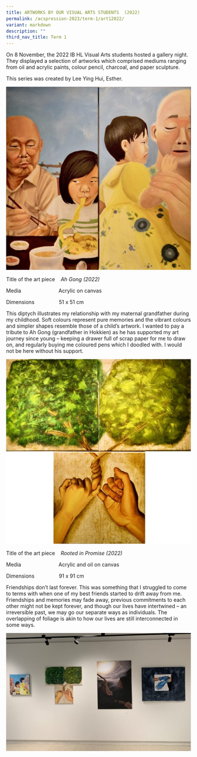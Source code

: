 ```yaml
---
title: ARTWORKS BY OUR VISUAL ARTS STUDENTS  (2022)
permalink: /acspression-2023/term-1/art12022/
variant: markdown
description: ""
third_nav_title: Term 1
---
```

On 8 November, the 2022 IB HL Visual Arts students hosted a gallery night. They displayed a selection of artworks which comprised mediums ranging from oil and acrylic paints, colour pencil, charcoal, and paper sculpture.

This series was created by Lee Ying Hui, Esther.

![](/images/ACSpression/Picture11-1024x1011.jpg)

Title of the art piece    _Ah Gong (2022)_

Media                          Acrylic on canvas

Dimensions                 51 x 51 cm

This diptych illustrates my relationship with my maternal grandfather during my childhood. Soft colours represent pure memories and the vibrant colours and simpler shapes resemble those of a child’s artwork. I wanted to pay a tribute to Ah Gong (grandfather in Hokkien) as he has supported my art journey since young – keeping a drawer full of scrap paper for me to draw on, and regularly buying me coloured pens which I doodled with. I would not be here without his support.

![](/images/ACSpression/Picture12-1024x1020.jpg)

Title of the art piece    _Rooted in Promise (2022)_

Media                          Acrylic and oil on canvas

Dimensions                 91 x 91 cm

Friendships don’t last forever. This was something that I struggled to come to terms with when one of my best friends started to drift away from me. Friendships and memories may fade away, previous commitments to each other might not be kept forever, and though our lives have intertwined – an irreversible past, we may go our separate ways as individuals. The overlapping of foliage is akin to how our lives are still interconnected in some ways.

![](/images/ACSpression/Picture13-1024x653.jpg)